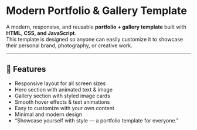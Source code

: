 # Modern Portfolio & Gallery Template  

A modern, responsive, and reusable **portfolio + gallery template** built with **HTML, CSS, and JavaScript**.  
This template is designed so anyone can easily customize it to showcase their personal brand, photography, or creative work.  

---

## 🚀 Features
- Responsive layout for all screen sizes  
- Hero section with animated text & image  
- Gallery section with styled image cards  
- Smooth hover effects & text animations  
- Easy to customize with your own content  
- Minimal and modern design
- “Showcase yourself with style — a portfolio template for everyone.”
